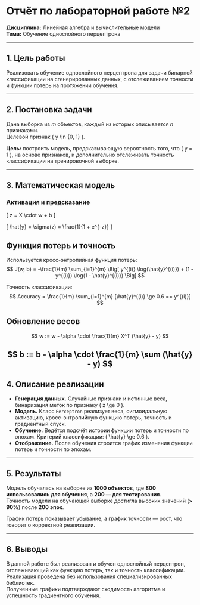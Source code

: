 # Отчёт по лабораторной работе №2  
**Дисциплина:** Линейная алгебра и вычислительные модели  
**Тема:** Обучение однослойного перцептрона  

---

## 1. Цель работы
Реализовать обучение однослойного перцептрона для задачи бинарной классификации на сгенерированных данных, с отслеживанием точности и функции потерь на протяжении обучения.

---

## 2. Постановка задачи
Дана выборка из *m* объектов, каждый из которых описывается *n* признаками.  
Целевой признак \( y \in \{0, 1\} \).

**Цель:** построить модель, предсказывающую вероятность того, что \( y = 1 \), на основе признаков, и дополнительно отслеживать точность классификации на тренировочной выборке.

---

## 3. Математическая модель

### Активация и предсказание
[ z = X \cdot w + b ]

[ \hat{y} = \sigma(z) = \frac{1}{1 + e^{-z}} ]

## Функция потерь и точность

Используется кросс-энтропийная функция потерь:
$$ J(w, b) = -\frac{1}{m} \sum_{i=1}^{m} \Big[ y^{(i)} \log(\hat{y}^{(i)}) + (1 - y^{(i)}) \log(1 - \hat{y}^{(i)}) \Big] $$

Точность классификации:
$$ Accuracy = \frac{1}{m} \sum_{i=1}^{m} [\hat{y}^{(i)} \ge 0.6 == y^{(i)}] $$

## Обновление весов

$$ w := w - \alpha \cdot \frac{1}{m} X^T (\hat{y} - y) $$

$$ b := b - \alpha \cdot \frac{1}{m} \sum (\hat{y} - y) $$
---

## 4. Описание реализации
- **Генерация данных.** Случайные признаки и истинные веса, бинаризация меток по признаку \( z \ge 0 \).  
- **Модель.** Класс `Perceptron` реализует веса, сигмоидальную активацию, кросс-энтропийную функцию потерь, точность и градиентный спуск.  
- **Обучение.** Ведётся подсчёт истории функции потерь и точности по эпохам. Критерий классификации: \( \hat{y} \ge 0.6 \).  
- **Отображение.** После обучения строится график изменения функции потерь и точности по эпохам.

---

## 5. Результаты
Модель обучалась на выборке из **1000 объектов**, где **800 использовались для обучения**, а **200 — для тестирования**.  
Точность модели на обучающей выборке достигла высоких значений (**> 90%**) после **200 эпох**.  

График потерь показывает убывание, а график точности — рост, что говорит о корректной реализации.

---

## 6. Выводы
В данной работе был реализован и обучен однослойный перцептрон, отслеживающий как функцию потерь, так и точность классификации.  
Реализация проведена без использования специализированных библиотек.  
Полученные графики подтверждают сходимость алгоритма и успешность градиентного обучения.
